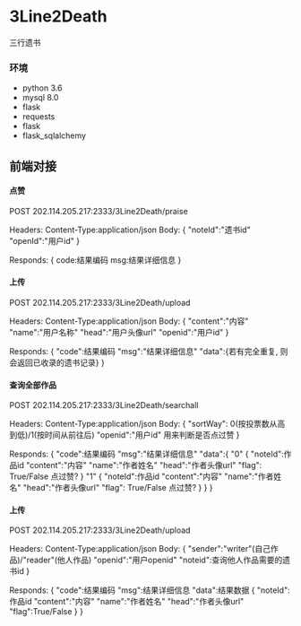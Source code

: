 # 3Line2Death
三行遗书
### 环境
- python 3.6
- mysql 8.0
- flask
- requests
- flask
- flask_sqlalchemy

## 前端对接
#### 点赞
POST 202.114.205.217:2333/3Line2Death/praise

Headers:
Content-Type:application/json
Body:
{
    "noteId":"遗书id"
    "openId":"用户id"
}

Responds:
{
    code:结果编码
    msg:结果详细信息
}

#### 上传
POST 202.114.205.217:2333/3Line2Death/upload

Headers:
Content-Type:application/json
Body:
{
    "content":"内容"
    "name":"用户名称"
    "head":"用户头像url"
    "openid":"用户id"
}

Responds:
{
    "code":结果编码
    "msg":"结果详细信息"
    "data":{若有完全重复, 则会返回已收录的遗书记录}
}

#### 查询全部作品
POST 202.114.205.217:2333/3Line2Death/searchall

Headers:
Content-Type:application/json
Body:
{
    "sortWay": 0(按投票数从高到低)/1(按时间从前往后)
    "openid":"用户id"  用来判断是否点过赞
}

Responds:
{
    "code":结果编码
    "msg":"结果详细信息"
    "data":{
              "0"
              {
                "noteId":作品id
                "content":"内容"
                "name":"作者姓名"
                "head":"作者头像url"
                "flag": True/False     点过赞?
              }
              "1"
              {
                "noteId":作品id
                "content":"内容"
                "name":"作者姓名"
                "head":"作者头像url"
                "flag": True/False     点过赞?
              }
           }
}

#### 上传
POST 202.114.205.217:2333/3Line2Death/upload

Headers:
Content-Type:application/json
Body:
{
    "sender":"writer"(自己作品)/"reader"(他人作品)
    "openid":"用户openid"
    "noteid":查询他人作品需要的遗书id
}

Responds:
{
    "code":结果编码
    "msg":结果详细信息
    "data":结果数据
        {
            "noteId":作品id
            "content":"内容"
            "name":"作者姓名"
            "head":"作者头像url"
            "flag":True/False
        }
}
